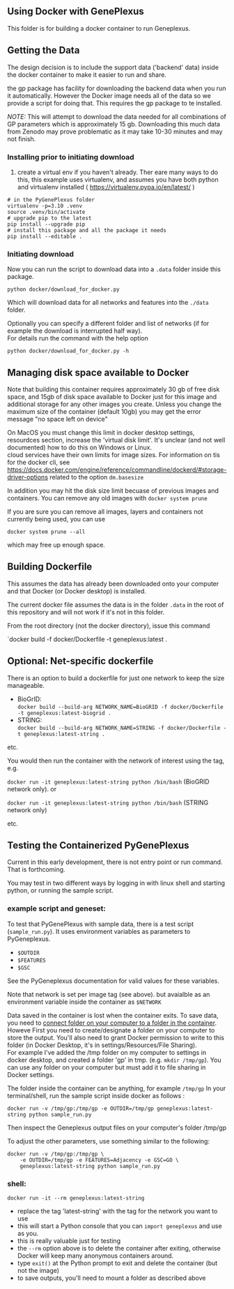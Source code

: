 ## Using Docker with GenePlexus

This folder is for building a docker container to run Geneplexus.  


## Getting the Data

The design decision is to include the support data ('backend' data) inside the docker container to make it easier to run and share. 

the gp package has facility for downloading the backend data when you run it automatically.   However the Docker image needs 
all of the data so we provide a script for doing that.   This requires the gp package to te installed.  

*NOTE:* This will attempt to download the data needed for all combinations of GP parameters which is approximately 15 gb.   Downloading
this much data from Zenodo may prove problematic as it may take 10-30 minutes and may not finish.  

### Installing prior to initiating download

1. create a virtual env if you haven't already.  Ther eare many ways to do this, this example uses virtualenv, and assumes you have 
both python and virtualenv installed ( https://virtualenv.pypa.io/en/latest/ )

```
# in the PyGenePlexus folder
virtualenv -p=3.10 .venv
source .venv/bin/activate
# upgrade pip to the latest
pip install --upgrade pip
# install this package and all the package it needs
pip install --editable .
```

### Initiating download

Now you can run the script to download data into a `.data` folder inside this package. 

```
python docker/download_for_docker.py
```
Which will download data for all networks and features into the `./data` folder.    

Optionally you can specify a different folder and list of networks (if for example the download is interrupted half way).  
For details run the command with the help option

```
python docker/download_for_docker.py -h
```


## Managing disk space available to Docker

Note that building this container requires approximately 30 gb of free disk space, and 15gb of disk space available to Docker just for 
this image and additional storage for any other images you create.  Unless you change the maximum size of the container (default 10gb) you 
may get the error message "no space left on device"

On MacOS you must change this limit in docker desktop settings, resourdces section, increase the 'virtual disk limit'.    It's unclear (and not well documented) how to do this on Windows or Linux.  
cloud services have their own limits for image sizes.   For information on tis for the docker cli, see https://docs.docker.com/engine/reference/commandline/dockerd/#storage-driver-options related to the option `dm.basesize`

In addition you may hit the disk size limit becuase of previous images and containers.  You can remove any old images with `docker system prune`

If you are sure you can remove all images, layers and containers not currently being used, you can use 

`docker system prune --all` 

which may free up enough space. 

## Building Dockerfile

This assumes the data has already been downloaded onto your computer and that Docker (or Docker desktop) is installed. 

The current docker file assumes the data is in the folder `.data` in the root of this repository and will not work if it's not in this folder. 

From the root directory (not the docker directory), issue this command

`docker build -f docker/Dockerfile -t geneplexus:latest .

## Optional: Net-specific dockerfile

There is an option to build a dockerfile for just one network to keep the size manageable.  

- BioGrID: \
  `docker build --build-arg NETWORK_NAME=BioGRID -f docker/Dockerfile -t geneplexus:latest-biogrid .`
- STRING: \
  `docker build --build-arg NETWORK_NAME=STRING -f docker/Dockerfile -t geneplexus:latest-string .`

etc.  

You would then run the container with the network of interest using the tag, e.g. 

`docker run -it geneplexus:latest-string python /bin/bash` (BioGRID network only).  or

`docker run -it geneplexus:latest-string python /bin/bash` (STRING network only)

etc.  



## Testing the Containerized PyGenePlexus

Current in this early development, there is not entry point or run command.  That is forthcoming. 

You may test in two different ways by logging in with linux shell and starting python, or running the sample script. 

### example script and geneset:  

To test that PyGenePlexus with sample data, there is a test script (`sample_run.py`).  It uses environment variables as 
parameters to PyGeneplexus. 

- `$OUTDIR`
- `$FEATURES`
- `$GSC`

See the PyGeneplexus documentation for valid values for these variables. 

Note that network is set per image tag (see above).  but avaialble as an environment variable inside the container as `$NETWORK`

Data saved in the container is lost when the container exits.  To save data, you need to [connect folder on your computer to a folder in the container](https://docs.docker.com/storage/bind-mounts/).  Howeve First you need to create/designate a folder on your computer to store the output.   You'll also need to
grant Docker permission to write to this folder (in Docker Desktop, it's in settings/Resources/File Sharing).  
For example I've added the /tmp folder on my computer to settings in docker desktop, and created a folder 'gp' in tmp.   (e.g. `mkdir /tmp/gp`).   You can use any folder on your computer but must add it to file sharing in Docker settings. 


The folder inside the container can be anything, for example `/tmp/gp` In your terminal/shell, run the sample script inside docker as follows : 

```
docker run -v /tmp/gp:/tmp/gp -e OUTDIR=/tmp/gp geneplexus:latest-string python sample_run.py
```

Then inspect the Geneplexus output files on your computer's folder /tmp/gp

To adjust the other parameters, use something similar to the following: 

```
docker run -v /tmp/gp:/tmp/gp \
    -e OUTDIR=/tmp/gp -e FEATURES=Adjacency -e GSC=GO \
    geneplexus:latest-string python sample_run.py
```


### shell: 

`docker run -it --rm geneplexus:latest-string`

   - replace the tag 'latest-string' with the tag for the network you want to use
   - this will start a Python console that you can `import geneplexus` and use as you.   
   - this is really valuable just for testing
   - the `--rm` option above is to delete the container after exiting, otherwise Docker will 
      keep many anonymous containers around. 
   - type `exit()` at the Python prompt to exit and delete the container (but not the image) 
   - to save outputs, you'll need to mount a folder as described above
